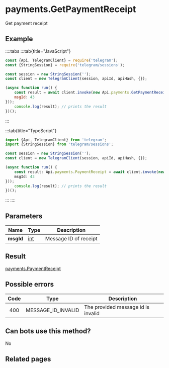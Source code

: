 # payments.GetPaymentReceipt

Get payment receipt



## Example

::::tabs
:::tab{title="JavaScript"}
```js
const {Api, TelegramClient} = require('telegram');
const {StringSession} = require('telegram/sessions');

const session = new StringSession('');
const client = new TelegramClient(session, apiId, apiHash, {});

(async function run() {
    const result = await client.invoke(new Api.payments.GetPaymentReceipt({
    msgId: 43
}));
    console.log(result); // prints the result
})();
```
:::

:::tab{title="TypeScript"}
```ts
import {Api, TelegramClient} from 'telegram';
import {StringSession} from 'telegram/sessions';

const session = new StringSession('');
const client = new TelegramClient(session, apiId, apiHash, {});

(async function run() {
    const result: Api.payments.PaymentReceipt = await client.invoke(new Api.payments.GetPaymentReceipt({
    msgId: 43
}));
    console.log(result); // prints the result
})();
```
:::
::::



## Parameters

| Name | Type | Description |
| :--: | ---- | ----------- |
| **msgId** | [int](https://core.telegram.org/type/int) | Message ID of receipt 


## Result

[payments.PaymentReceipt](https://core.telegram.org/type/payments.PaymentReceipt)



## Possible errors

| Code | Type | Description |
| :--: | ---- | ----------- |
| 400 | MESSAGE\_ID\_INVALID | The provided message id is invalid 


## Can bots use this method?

No

## Related pages


